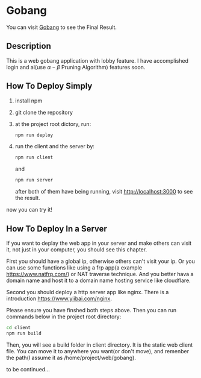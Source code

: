# Gobang

You can visit [Gobang](http://gobang.flashlizard.tk/) to see the Final Result.

## Description

This is a web gobang application with lobby feature. I have accomplished login and ai(use $\alpha - \beta$ Pruning Algorithm) features soon.

## How To Deploy Simply

1. install npm
2. git clone the repository
3. at the project root dictory, run:

    ```bash
    npm run deploy
    ```

4. run the client and the server by:

    ```bash
    npm run client
    ```

    and

    ```bash
    npm run server
    ```

    after both of them have being running, visit <http://localhost:3000> to see the result.

now you can try it!

## How To Deploy In a Server

If you want to deplay the web app in your server and make others can visit it, not just in your computer, you should see this chapter.

First you should have a global ip, otherwise others can't visit your ip. Or you can use some functions like using a frp app(a example <https://www.natfrp.com/>) or NAT traverse technique. And you better hava a domain name and host it to a domain name hosting service like cloudflare.

Second you should deploy a http server app like nginx. There is a introduction <https://www.yiibai.com/nginx>.

Please ensure you have finshed both steps above. Then you can run commands below in the project root directory:

```bash
cd client
npm run build
```

Then, you will see a build folder in client directory. It is the static web client file. You can move it to anywhere you want(or don't move), and remenber the path(I assume it as /home/project/web/gobang).

to be continued...
